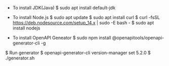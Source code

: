 
* To install JDK(Java)
$ sudo apt install default-jdk

* To install Node.js
$ sudo apt update
$ sudo apt install curl
$ curl -fsSL https://deb.nodesource.com/setup_14.x | sudo -E bash -
$ sudo apt install nodejs

* To install OpenAPI Geneator
$ sudo npm install @openapitools/openapi-generator-cli -g

$ Run generator
$ openapi-generator-cli version-manager set 5.2.0
$ ./generator.sh
